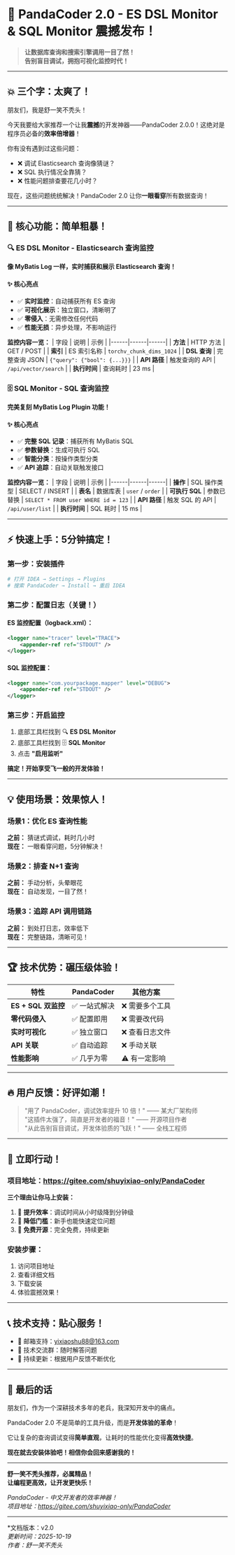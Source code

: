 # 🚀 PandaCoder 2.0 - ES DSL Monitor & SQL Monitor 震撼发布！

> **让数据库查询和搜索引擎调用一目了然！**  
> **告别盲目调试，拥抱可视化监控时代！**

---

## 💥 三个字：太爽了！

朋友们，我是舒一笑不秃头！

今天我要给大家推荐一个让我**震撼**的开发神器——PandaCoder 2.0.0！这绝对是程序员必备的**效率倍增器**！

你有没有遇到过这些问题：
- ❌ 调试 Elasticsearch 查询像猜谜？
- ❌ SQL 执行情况全靠猜？
- ❌ 性能问题排查要花几小时？

现在，这些问题统统解决！PandaCoder 2.0 让你**一眼看穿**所有数据查询！

---

## 🎯 核心功能：简单粗暴！

### 🔍 ES DSL Monitor - Elasticsearch 查询监控

**像 MyBatis Log 一样，实时捕获和展示 Elasticsearch 查询！**

#### ✨ 核心亮点
- ✅ **实时监控**：自动捕获所有 ES 查询
- ✅ **可视化展示**：独立窗口，清晰明了
- ✅ **零侵入**：无需修改任何代码
- ✅ **性能无损**：异步处理，不影响运行

**监控内容一览：**
| 字段 | 说明 | 示例 |
|------|------|------|
| **方法** | HTTP 方法 | GET / POST |
| **索引** | ES 索引名称 | `torchv_chunk_dims_1024` |
| **DSL 查询** | 完整查询 JSON | `{"query": {"bool": {...}}}` |
| **API 路径** | 触发查询的 API | `/api/vector/search` |
| **执行时间** | 查询耗时 | 23 ms |

### 🗄️ SQL Monitor - SQL 查询监控

**完美复刻 MyBatis Log Plugin 功能！**

#### ✨ 核心亮点
- ✅ **完整 SQL 记录**：捕获所有 MyBatis SQL
- ✅ **参数替换**：生成可执行 SQL
- ✅ **智能分类**：按操作类型分类
- ✅ **API 追踪**：自动关联触发接口

**监控内容一览：**
| 字段 | 说明 | 示例 |
|------|------|------|
| **操作** | SQL 操作类型 | SELECT / INSERT |
| **表名** | 数据库表 | `user` / `order` |
| **可执行 SQL** | 参数已替换 | `SELECT * FROM user WHERE id = 123` |
| **API 路径** | 触发 SQL 的 API | `/api/user/list` |
| **执行时间** | SQL 耗时 | 15 ms |

---

## ⚡ 快速上手：5分钟搞定！

### 第一步：安装插件
```bash
# 打开 IDEA → Settings → Plugins
# 搜索 PandaCoder → Install → 重启 IDEA
```

### 第二步：配置日志（关键！）

#### ES 监控配置（logback.xml）：
```xml
<logger name="tracer" level="TRACE">
    <appender-ref ref="STDOUT" />
</logger>
```

#### SQL 监控配置：
```xml
<logger name="com.yourpackage.mapper" level="DEBUG">
    <appender-ref ref="STDOUT" />
</logger>
```

### 第三步：开启监控
1. 底部工具栏找到 🔍 **ES DSL Monitor**
2. 底部工具栏找到 🗄️ **SQL Monitor**
3. 点击 **"启用监听"**

**搞定！开始享受飞一般的开发体验！**

---

## 💡 使用场景：效果惊人！

### 场景1：优化 ES 查询性能
**之前：** 猜谜式调试，耗时几小时  
**现在：** 一眼看穿问题，5分钟解决！

### 场景2：排查 N+1 查询
**之前：** 手动分析，头晕眼花  
**现在：** 自动发现，一目了然！

### 场景3：追踪 API 调用链路
**之前：** 到处打日志，效率低下  
**现在：** 完整链路，清晰可见！

---

## 🏆 技术优势：碾压级体验！

| 特性 | PandaCoder | 其他方案 |
|------|------------|----------|
| **ES + SQL 双监控** | ✅ 一站式解决 | ❌ 需要多个工具 |
| **零代码侵入** | ✅ 配置即用 | ❌ 需要改代码 |
| **实时可视化** | ✅ 独立窗口 | ❌ 查看日志文件 |
| **API 关联** | ✅ 自动追踪 | ❌ 手动关联 |
| **性能影响** | ✅ 几乎为零 | ⚠️ 有一定影响 |

---

## 🔥 用户反馈：好评如潮！

> "用了 PandaCoder，调试效率提升 10 倍！" —— 某大厂架构师  
> "这插件太强了，简直是开发者的福音！" —— 开源项目作者  
> "从此告别盲目调试，开发体验质的飞跃！" —— 全栈工程师

---

## 🚀 立即行动！

### 项目地址：https://gitee.com/shuyixiao-only/PandaCoder

**三个理由让你马上安装：**
1. 💪 **提升效率**：调试时间从小时级降到分钟级
2. 💪 **降低门槛**：新手也能快速定位问题
3. 💪 **免费开源**：完全免费，持续更新

### 安装步骤：
1. 访问项目地址
2. 查看详细文档
3. 下载安装
4. 体验震撼效果！

---

## 📞 技术支持：贴心服务！

- 📧 邮箱支持：yixiaoshu88@163.com
- 💬 技术交流群：随时解答问题
- 🔄 持续更新：根据用户反馈不断优化

---

## 🎉 最后的话

朋友们，作为一个深耕技术多年的老兵，我深知开发中的痛点。

PandaCoder 2.0 不是简单的工具升级，而是**开发体验的革命**！

它让复杂的查询调试变得**简单直观**，让耗时的性能优化变得**高效快捷**。

**现在就去安装体验吧！相信你会回来感谢我的！**

---

**舒一笑不秃头推荐，必属精品！**  
**让编程更高效，让开发更快乐！**

*PandaCoder - 中文开发者的效率神器！*  
*项目地址：https://gitee.com/shuyixiao-only/PandaCoder*

---
*文档版本：v2.0   
*更新时间：2025-10-19*  
*作者：舒一笑不秃头*